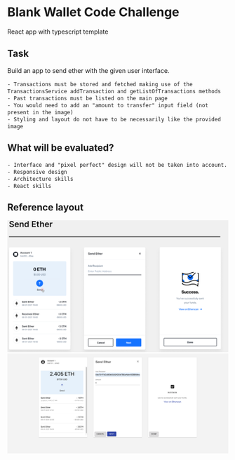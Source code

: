 # Blank Wallet Code Challenge

React app with typescript template

## Task

Build an app to send ether with the given user interface.

    - Transactions must be stored and fetched making use of the TransactionsService addTransaction and getListOfTransactions methods
    - Past transactions must be listed on the main page
    - You would need to add an "amount to transfer" input field (not present in the image)
    - Styling and layout do not have to be necessarily like the provided image

## What will be evaluated?

    - Interface and "pixel perfect" design will not be taken into account.
    - Responsive design
    - Architecture skills
    - React skills

## Reference layout

![alt text](test-task-ui.png)
![complte text](complete-ui.png)
